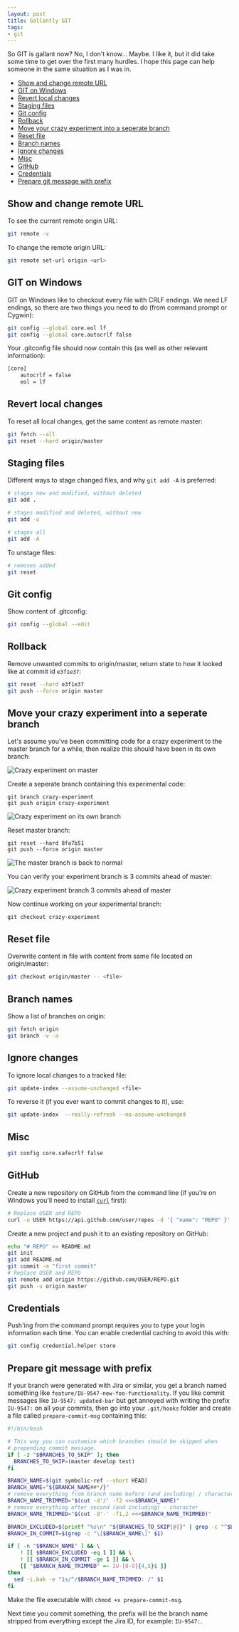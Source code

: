 ```yaml
---
layout: post
title: Gallantly GIT
tags:
- git
---
```


So GIT is gallant now? No, I don't know... Maybe. I like it, but it did take some time to get over the first many hurdles. I hope this page can help someone in the same situation as I was in.

* [Show and change remote URL](#show-and-change-remote-url)
* [GIT on Windows](#git-on-windows)
* [Revert local changes](#revert-local-changes)
* [Staging files](#staging-files)
* [Git config](#git-config)
* [Rollback](#rollback)
* [Move your crazy experiment into a seperate branch](#move-your-crazy-experiment-into-a-seperate-branch)
* [Reset file](#reset-file)
* [Branch names](#branch-names)
* [Ignore changes](#ignore-changes)
* [Misc](#misc)
* [GitHub](#github)
* [Credentials](#credentials)
* [Prepare git message with prefix](#prepare-git-message-with-prefix)

## Show and change remote URL
To see the current remote origin URL:
```bash
git remote -v
```

To change the remote origin URL:
```bash
git remote set-url origin <url>
```

## GIT on Windows
GIT on Windows like to checkout every file with CRLF endings. We need LF endings, so there are two things you need to do (from command prompt or Cygwin):

```bash
git config --global core.eol lf
git config --global core.autocrlf false
```

Your .gitconfig file should now contain this (as well as other relevant information):

```bash
[core]
    autocrlf = false
    eol = lf
```

## Revert local changes
To reset all local changes, get the same content as remote master:

```bash
git fetch --all
git reset --hard origin/master
```

## Staging files
Different ways to stage changed files, and why `git add -A` is preferred:

```bash
# stages new and modified, without deleted
git add .
```
```bash
# stages modified and deleted, without new
git add -u
```
```bash
# stages all
git add -A
```

To unstage files:

```bash
# removes added
git reset
```

## Git config
Show content of .gitconfig:

```bash
git config --global --edit 
```

## Rollback
Remove unwanted commits to origin/master, return state to how it looked like at commit id&nbsp;`e3f1e37`:

```bash
git reset --hard e3f1e37
git push --force origin master
```

## Move your crazy experiment into a seperate branch
Let's assume you've been committing code for a crazy experiment to the master branch for a while, then realize this should have been in its own branch:

![Crazy experiment on master](/public/useful-git-commands/crazy-experiment-1.gif)

Create a seperate branch containing this experimental code:

```
git branch crazy-experiment
git push origin crazy-experiment
```

![Crazy experiment on its own branch](/public/useful-git-commands/crazy-experiment-2.gif)

Reset master branch:

```
git reset --hard 8fa7b51
git push --force origin master
```

![The master branch is back to normal](/public/useful-git-commands/crazy-experiment-3.gif)

You can verify your experiment branch is 3 commits ahead of master:

![Crazy experiment branch 3 commits ahead of master](/public/useful-git-commands/crazy-experiment-4.gif)

Now continue working on your experimental branch:

```
git checkout crazy-experiment
```

## Reset file
Overwrite content in file with content from same file located on origin/master:

```bash
git checkout origin/master -- <file>
```

## Branch names 
Show a list of branches on origin:

```bash
git fetch origin
git branch -v -a
```

## Ignore changes
To ignore local changes to a tracked file:

```bash
git update-index --assume-unchanged <file>
```

To reverse it (if you ever want to commit changes to it), use:

```bash
git update-index  --really-refresh --no-assume-unchanged
```

## Misc

```bash
git config core.safecrlf false
```

## GitHub
Create a new repository on GitHub from the command line (if you're on Windows you'll need to install [`curl`](https://www.google.com/search?q=windows+curl) first):

```bash
# Replace USER and REPO
curl -u USER https://api.github.com/user/repos -d '{ "name": "REPO" }'
```

Create a new project and push it to an existing repository on GitHub:

```bash
echo "# REPO" >> README.md
git init
git add README.md
git commit -m "first commit"
# Replace USER and REPO
git remote add origin https://github.com/USER/REPO.git
git push -u origin master
```

## Credentials
Push'ing from the command prompt requires you to type your login information each time. You can enable credential caching to avoid this with:

```bash
git config credential.helper store
```

## Prepare git message with prefix
If your branch were generated with Jira or similar, you get a branch named something like `feature/IU-9547-new-foo-functionality`. If you like commit messages like `IU-9547: updated-bar` but get annoyed with writing the prefix `IU-9547:` on all your commits, then go into your `.git/hooks` folder and create a file called `prepare-commit-msg` containing this:

```bash
#!/bin/bash

# This way you can customize which branches should be skipped when
# prepending commit message. 
if [ -z "$BRANCHES_TO_SKIP" ]; then
  BRANCHES_TO_SKIP=(master develop test)
fi

BRANCH_NAME=$(git symbolic-ref --short HEAD)
BRANCH_NAME="${BRANCH_NAME##*/}"
# remove everything from branch name before (and including) / character
BRANCH_NAME_TRIMMED="$(cut -d'/' -f2 <<<$BRANCH_NAME)"
# remove everything after second (and including) - character
BRANCH_NAME_TRIMMED="$(cut -d'-' -f1,2 <<<$BRANCH_NAME_TRIMMED)"

BRANCH_EXCLUDED=$(printf "%s\n" "${BRANCHES_TO_SKIP[@]}" | grep -c "^$BRANCH_NAME$")
BRANCH_IN_COMMIT=$(grep -c "\[$BRANCH_NAME\]" $1)

if [ -n "$BRANCH_NAME" ] && \
	! [[ $BRANCH_EXCLUDED -eq 1 ]] && \
	! [[ $BRANCH_IN_COMMIT -ge 1 ]] && \
	[[ "$BRANCH_NAME_TRIMMED" =~ IU-[0-9]{4,5}$ ]]
then 
  sed -i.bak -e "1s/^/$BRANCH_NAME_TRIMMED: /" $1
fi
```
Make the file executable with `chmod +x prepare-commit-msg`. 

Next time you commit something, the prefix will be the branch name stripped from everything except the Jira ID, for example: `IU-9547:`.
    

